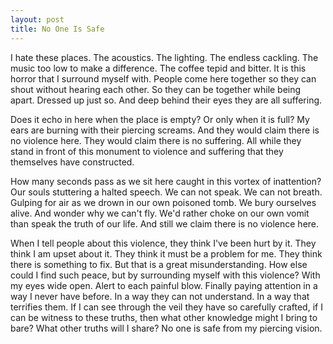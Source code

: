 ```yaml
---
layout: post
title: No One Is Safe
---
```


I hate these places. The acoustics. The lighting. The endless cackling. The music too low to make a difference. The coffee tepid and bitter. It is this horror that I surround myself with. People come here together so they can shout without hearing each other. So they can be together while being apart. Dressed up just so. And deep behind their eyes they are all suffering.

Does it echo in here when the place is empty? Or only when it is full? My ears are burning with their piercing screams. And they would claim there is no violence here. They would claim there is no suffering. All while they stand in front of this monument to violence and suffering that they themselves have constructed.

How many seconds pass as we sit here caught in this vortex of inattention? Our souls stuttering a halted speech. We can not speak. We can not breath. Gulping for air as we drown in our own poisoned tomb. We bury ourselves alive. And wonder why we can't fly. We'd rather choke on our own vomit than speak the truth of our life. And still we claim there is no violence here.

When I tell people about this violence, they think I've been hurt by it. They think I am upset about it. They think it must be a problem for me. They think there is something to fix. But that is a great misunderstanding. How else could I find such peace, but by surrounding myself with this violence? With my eyes wide open. Alert to each painful blow. Finally paying attention in a way I never have before. In a way they can not understand. In a way that terrifies them. If I can see through the veil they have so carefully crafted, if I can be witness to these truths, then what other knowledge might I bring to bare? What other truths will I share? No one is safe from my piercing vision.
